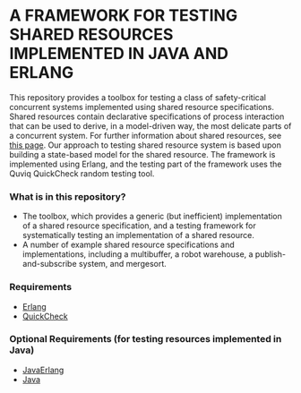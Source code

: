 # A FRAMEWORK FOR TESTING SHARED RESOURCES IMPLEMENTED IN JAVA AND ERLANG

This repository provides a toolbox for testing a class of safety-critical concurrent systems implemented using shared resource specifications. Shared resources contain declarative specifications of process interaction that can be used to derive, in a model-driven way, the most delicate parts of a concurrent system. For further information about shared resources, see [this page](http://babel.ls.fi.upm.es/~rnnalborodo/sr_web/).
Our approach to testing shared resource system is based upon building a state-based model for the shared resource. The framework is implemented using Erlang, and the testing part of the framework uses the Quviq QuickCheck random testing tool.

### What is in this repository? ###

* The toolbox, which provides a generic (but inefficient) implementation of a shared resource specification, and a testing framework for systematically testing an implementation of a shared resource. 
* A number of example shared resource specifications and implementations, including a multibuffer, a robot warehouse, a publish-and-subscribe system, and mergesort.

### Requirements ###

* [Erlang](http://www.erlang.org/)
* [QuickCheck](http://www.quviq.com/)

### Optional Requirements (for testing resources implemented in Java) ###
* [JavaErlang](https://github.com/fredlund/JavaErlang)
* [Java](http://www.oracle.com/technetwork/es/java/javase/downloads/index.html)